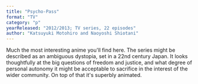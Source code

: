 ```yaml
---
title: "Psycho-Pass"
format: "TV"
category: "p"
yearReleased: "2012/2013; TV series, 22 episodes"
author: "Katsuyuki Motohiro and Naoyoshi Shiotani"
---
```

Much the most interesting anime you'll find here. The series might be described as an ambiguous dystopia, set in a 22nd century Japan. It looks thoughtfully at the big questions of freedom and justice, and what degree of personal autonomy it might be acceptable to sacrifice in the interest of the wider community. On top of that it's superbly animated.

